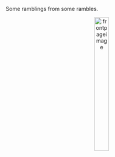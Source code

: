 Some ramblings from some rambles.

<figure style="display: block; text-align: center;">
  <img src="assets/DSC_7588.JPEG" alt="frontpageimage" style="display: block; margin: 0 auto; width: 30%; border-radius: 10px;">
</figure>

